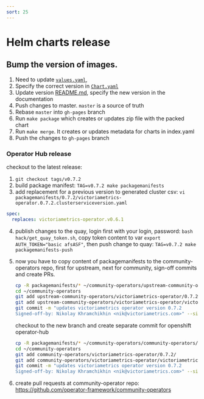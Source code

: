 ```yaml
---
sort: 25
---
```


# Helm charts release

## Bump the version of images.

1. Need to update [`values.yaml`](https://github.com/VictoriaMetrics/helm-charts/blob/master/charts/victoria-metrics-operator/values.yaml), 
2. Specify the correct version in [`Chart.yaml`](https://github.com/VictoriaMetrics/helm-charts/blob/master/charts/victoria-metrics-operator/Chart.yaml)
3. Update version [README.md](https://github.com/VictoriaMetrics/helm-charts/blob/master/charts/victoria-metrics-operator/README.md), specify the new version in the documentation
4. Push changes to master. `master` is a source of truth
5. Rebase `master` into `gh-pages` branch
6. Run `make package` which creates or updates zip file with the packed chart
7. Run `make merge`. It creates or updates metadata for charts in index.yaml
8. Push the changes to `gh-pages` branch


### Operator Hub release

checkout to the latest release:
1) `git checkout tags/v0.7.2`
2) build package manifest: `TAG=v0.7.2 make packagemanifests`
3) add replacement for a previous version to generated cluster csv:
`vi packagemanifests/0.7.2/victoriametrics-operator.0.7.2.clusterserviceversion.yaml`
```yaml
spec:
  replaces: victoriametrics-operator.v0.6.1
```
4) publish changes to the quay, login first with your login, password:
`bash hack/get_quay_token.sh`, copy token content to var `export AUTH_TOKEN="basic afsASF"`, 
   then push change to quay: `TAG=v0.7.2 make packagemanifests-push`
   
5) now you have to copy content of packagemanifests to the community-operators repo,
  first for upstream, next for community, sign-off commits and create PRs.
   ```bash
   cp -R packagemanifests/* ~/community-operators/upstream-community-operators/victoriametrics-operator
   cd ~/community-operators
   git add upstream-community-operators/victoriametrics-operator/0.7.2/
   git add upstream-community-operators/victoriametrics-operator/victoriametrics-operator.package.yaml
   git commit -m "updates victoriametrics operator version 0.7.2
   Signed-off-by: Nikolay Khramchikhin <nik@victoriametrics.com>" --signoff
   ```
   checkout to the new branch and create separate commit for openshift operator-hub
   ```bash
   cp -R packagemanifests/* ~/community-operators/community-operators/victoriametrics-operator
   cd ~/community-operators
   git add community-operators/victoriametrics-operator/0.7.2/
   git add community-operators/victoriametrics-operator/victoriametrics-operator.package.yaml
   git commit -m "updates victoriametrics operator version 0.7.2
   Signed-off-by: Nikolay Khramchikhin <nik@victoriametrics.com>" --signoff
   ```
   
6) create pull requests at community-operator repo:
   https://github.com/operator-framework/community-operators

